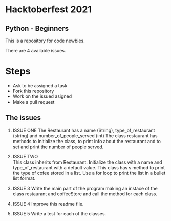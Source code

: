 # Hacktoberfest 2021 

## Python - Beginners 

This is a repository for code newbies.     

There are 4 available issues. 



# Steps

+ Ask to be assigned a task  
+ Fork this repository 
+ Work on the issued asigned
+ Make a pull request 

## The issues 

1. ISSUE ONE 
The Restaurant has a name (String), type_of_restaurant (string) and number_of_people_served (int)
The class restaurant has methods to initialize the class, to print info about the restaurant and to set and print the number of people served.
 
2. ISSUE TWO    
This class inherits from Restaurant. Initialize the class with a name and type_of_restaurant with a default value. This class has s method to print the type of cofee stored in a list. Use a for loop to print the list in a bullet list format. 
  
3.  ISSUE 3 
Write the main part of the program making an instace of the class restaurant and coffeeStore and call the method for each class. 

4. ISSUE 4 
Improve this readme file. 

5. ISSUE 5 
Write a test for each of the classes. 
